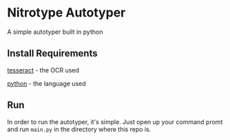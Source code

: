# Nitrotype Autotyper
A simple autotyper built in python

## Install Requirements
[tesseract](https://github.com/UB-Mannheim/tesseract/wiki)  -  the OCR used


[python](https://www.python.org/downloads/)  -  the language used

## Run
In order to run the autotyper, it's simple. Just open up your command promt
and run `main.py` in the directory where this repo is.